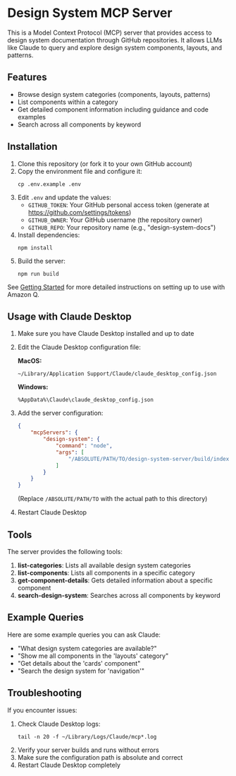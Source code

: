 # Design System MCP Server

This is a Model Context Protocol (MCP) server that provides access to design system documentation through GitHub repositories. It allows LLMs like Claude to query and explore design system components, layouts, and patterns.

## Features

- Browse design system categories (components, layouts, patterns)
- List components within a category
- Get detailed component information including guidance and code examples
- Search across all components by keyword

## Installation

1. Clone this repository (or fork it to your own GitHub account)
2. Copy the environment file and configure it:
   ```
   cp .env.example .env
   ```
3. Edit `.env` and update the values:
   - `GITHUB_TOKEN`: Your GitHub personal access token (generate at https://github.com/settings/tokens)
   - `GITHUB_OWNER`: Your GitHub username (the repository owner)
   - `GITHUB_REPO`: Your repository name (e.g., "design-system-docs")
4. Install dependencies:
   ```
   npm install
   ```
5. Build the server:
   ```
   npm run build
   ```

See [Getting Started](GETTING_STARTED.md) for more detailed instructions on setting up to use with Amazon Q.

## Usage with Claude Desktop

1. Make sure you have Claude Desktop installed and up to date
2. Edit the Claude Desktop configuration file:
   
   **MacOS:**
   ```
   ~/Library/Application Support/Claude/claude_desktop_config.json
   ```
   
   **Windows:**
   ```
   %AppData%\Claude\claude_desktop_config.json
   ```

3. Add the server configuration:
   ```json
   {
       "mcpServers": {
           "design-system": {
               "command": "node",
               "args": [
                   "/ABSOLUTE/PATH/TO/design-system-server/build/index.js"
               ]
           }
       }
   }
   ```
   (Replace `/ABSOLUTE/PATH/TO` with the actual path to this directory)

4. Restart Claude Desktop

## Tools

The server provides the following tools:

1. **list-categories**: Lists all available design system categories
2. **list-components**: Lists all components in a specific category
3. **get-component-details**: Gets detailed information about a specific component
4. **search-design-system**: Searches across all components by keyword

## Example Queries

Here are some example queries you can ask Claude:

- "What design system categories are available?"
- "Show me all components in the 'layouts' category"
- "Get details about the 'cards' component"
- "Search the design system for 'navigation'"

## Troubleshooting

If you encounter issues:

1. Check Claude Desktop logs:
   ```
   tail -n 20 -f ~/Library/Logs/Claude/mcp*.log
   ```
2. Verify your server builds and runs without errors
3. Make sure the configuration path is absolute and correct
4. Restart Claude Desktop completely
